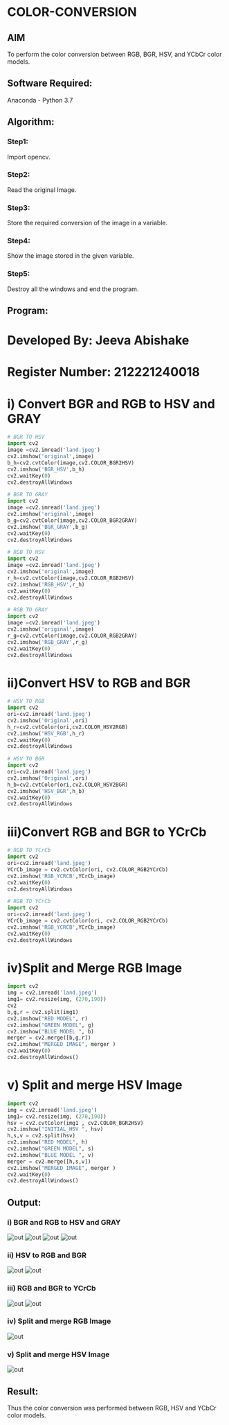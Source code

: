 # COLOR-CONVERSION
## AIM
To perform the color conversion between RGB, BGR, HSV, and YCbCr color models.

## Software Required:
Anaconda - Python 3.7
## Algorithm:
### Step1:
Import opencv.

### Step2:
Read the original Image.

### Step3:
Store the required conversion of the image in a variable.

### Step4:
Show the image stored in the given variable.

### Step5:
Destroy all the windows and end the program.

## Program:

# Developed By: Jeeva Abishake
# Register Number: 212221240018
# i) Convert BGR and RGB to HSV and GRAY
```python
# BGR TO HSV
import cv2
image =cv2.imread('land.jpeg')
cv2.imshow('original',image)
b_h=cv2.cvtColor(image,cv2.COLOR_BGR2HSV)
cv2.imshow('BGR_HSV',b_h)
cv2.waitKey(0)
cv2.destroyAllWindows

# BGR TO GRAY
import cv2
image =cv2.imread('land.jpeg')
cv2.imshow('original',image)
b_g=cv2.cvtColor(image,cv2.COLOR_BGR2GRAY)
cv2.imshow('BGR_GRAY',b_g)
cv2.waitKey(0)
cv2.destroyAllWindows

# RGB TO HSV
import cv2
image =cv2.imread('land.jpeg')
cv2.imshow('original',image)
r_h=cv2.cvtColor(image,cv2.COLOR_RGB2HSV)
cv2.imshow('RGB_HSV',r_h)
cv2.waitKey(0)
cv2.destroyAllWindows

# RGB TO GRAY
import cv2
image =cv2.imread('land.jpeg')
cv2.imshow('original',image)
r_g=cv2.cvtColor(image,cv2.COLOR_RGB2GRAY)
cv2.imshow('RGB_GRAY',r_g)
cv2.waitKey(0)
cv2.destroyAllWindows
```


# ii)Convert HSV to RGB and BGR
```python
# HSV TO RGB
import cv2
ori=cv2.imread('land.jpeg')
cv2.imshow('Original',ori)
h_r=cv2.cvtColor(ori,cv2.COLOR_HSV2RGB)
cv2.imshow('HSV_RGB',h_r)
cv2.waitKey(0)
cv2.destroyAllWindows

# HSV TO BGR
import cv2
ori=cv2.imread('land.jpeg')
cv2.imshow('Original',ori)
h_b=cv2.cvtColor(ori,cv2.COLOR_HSV2BGR)
cv2.imshow('HSV_BGR',h_b)
cv2.waitKey(0)
cv2.destroyAllWindows
```




# iii)Convert RGB and BGR to YCrCb
```python
# RGB TO YCrCb
import cv2
ori=cv2.imread('land.jpeg')
YCrCb_image = cv2.cvtColor(ori, cv2.COLOR_RGB2YCrCb)
cv2.imshow('RGB_YCRCB',YCrCb_image)
cv2.waitKey(0)
cv2.destroyAllWindows

# RGB TO YCrCb
import cv2
ori=cv2.imread('land.jpeg')
YCrCb_image = cv2.cvtColor(ori, cv2.COLOR_RGB2YCrCb)
cv2.imshow('RGB_YCRCB',YCrCb_image)
cv2.waitKey(0)
cv2.destroyAllWindows
```



# iv)Split and Merge RGB Image
```python
import cv2
img = cv2.imread('land.jpeg')
img1= cv2.resize(img, (270,190))
cv2
b,g,r = cv2.split(img1)
cv2.imshow("RED MODEL", r)
cv2.imshow("GREEN MODEL", g)
cv2.imshow("BLUE MODEL ", b)
merger = cv2.merge([b,g,r])
cv2.imshow("MERGED IMAGE", merger )
cv2.waitKey(0)
cv2.destroyAllWindows()
```



# v) Split and merge HSV Image
```python
import cv2
img = cv2.imread('land.jpeg')
img1= cv2.resize(img, (270,190))
hsv = cv2.cvtColor(img1 , cv2.COLOR_BGR2HSV)
cv2.imshow("INITIAL_HSV ", hsv)
h,s,v = cv2.split(hsv)
cv2.imshow("RED MODEL", h)
cv2.imshow("GREEN MODEL", s)
cv2.imshow("BLUE MODEL ", v)
merger = cv2.merge([h,s,v])
cv2.imshow("MERGED IMAGE", merger )
cv2.waitKey(0)
cv2.destroyAllWindows()
```




## Output:
### i) BGR and RGB to HSV and GRAY
![out](BGR_HSV.png)
![out](BGR_GRAY.png)
![out](RGB_HSV.png)
![out](RGB_GRAY.png)


### ii) HSV to RGB and BGR
![out](HSV_RGB.png)
![out](HSV_BGR.png)

### iii) RGB and BGR to YCrCb
![out](RGB_YCRCB.png)
![out](BGR_YCRCB.png)

### iv) Split and merge RGB Image
![out](RGBMERGED.png)

### v) Split and merge HSV Image
![out](RGBINITIAL.png )


## Result:
Thus the color conversion was performed between RGB, HSV and YCbCr color models.
